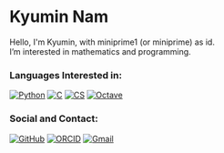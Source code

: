 # Kyumin Nam 
Hello, I'm Kyumin, with miniprime1 (or miniprime) as id. <br>
I’m interested in mathematics and programming. <br>

### Languages Interested in: <br>
[![Python](https://img.shields.io/badge/Python-3776AB?style=flat&logo=python&logoColor=white)](https://www.python.org/)
[![C](https://img.shields.io/badge/C-A8B9CC?style=flat&logo=C&logoColor=white)](https://devdocs.io/c/)
[![CS](https://img.shields.io/badge/C%23-239120?style=flat&logo=.net&logoColor=white)](https://dotnet.microsoft.com/)
[![Octave](https://img.shields.io/badge/Octave-0790C0?style=flat&logo=Octave&logoColor=white)](https://www.gnu.org/software/octave/index) <br>

### Social and Contact: <br>
[![GitHub](https://img.shields.io/badge/GitHub-181717?style=flat&logo=github&logoColor=white)](https://github.com/miniprime1)
[![ORCID](https://img.shields.io/badge/ORCID-aecd54?style=flat&logo=orcid&logoColor=white)](https://orcid.org/0000-0002-1152-8471)
[![Gmail](https://img.shields.io/badge/Gmail-d14836?style=flat&logo=gmail&logoColor=white)](mailto:godbros.miniprime@gmail.com)
